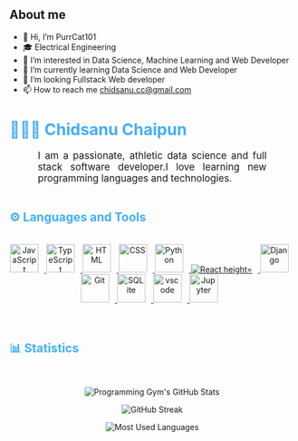 ## About me
- 👋 Hi, I’m PurrCat101
- 🎓 Electrical Engineering 
- 👀 I’m interested in Data Science, Machine Learning and Web Developer
- 🌱 I’m currently learning Data Science and Web Developer
- 💞️ I’m looking Fullstack Web developer
- 📫 How to reach me chidsanu.cc@gmail.com

<h1 style="color: #44AEFB;"> 👨🏻‍💻 Chidsanu Chaipun</h1>

<p align:"center" style="text-align: justify; margin: 0 50px; font-size: 17px;" >
    I am a passionate, athletic data science and full stack software developer.I love learning new programming languages and technologies.
<br>
</p>    
<br>
<!-- Languages and Tools -->

<h2 style="color: #44AEFB">⚙️ Languages and Tools</h2>
<br>
 
<!-- Icons Resources -->
<!-- https://devicon.dev/ -->
<!-- https://cdn.jsdelivr.net/npm/simple-icons@v3/icons/ -->
<div align="center">
  <a href="https://developer.mozilla.org/en-US/docs/Web/JavaScript" target="_blank" rel="noreferrer">
      <img  alt="JavaScript" height="50px" style="padding-right:10px;" src="https://cdn.jsdelivr.net/gh/devicons/devicon/icons/javascript/javascript-plain.svg"/>
  </a>
  <a href="https://www.typescriptlang.org/" target="_blank" rel="noreferrer">
      <img  alt="TypeScript" height="50px" style="padding-right:10px; ;" src="https://cdn.jsdelivr.net/gh/devicons/devicon/icons/typescript/typescript-plain.svg"/>
  </a>
  <a href="https://developer.mozilla.org/en-US/docs/Web/HTML" target="_blank" rel="noreferrer">
      <img  alt="HTML" height="50px" style="padding-right:10px;" src="https://cdn.jsdelivr.net/gh/devicons/devicon/icons/html5/html5-original.svg"/>
  </a>
  <a href="https://developer.mozilla.org/en-US/docs/Web/CSS" target="_blank" rel="noreferrer">
      <img  alt="CSS" height="50px" style="padding-right:10px;" src="https://cdn.jsdelivr.net/gh/devicons/devicon/icons/css3/css3-original.svg"/>
  </a> 
  <a href="https://www.python.org/" target="_blank" rel="noreferrer">
      <img  alt="Python" height="50px" style="padding-right:10px;" src="https://cdn.jsdelivr.net/gh/devicons/devicon/icons/python/python-original.svg"/>
  </a>
  <a href="https://react.dev/" target="_blank" rel="noreferrer">
     <img  alt="React height="50px" style="padding-right:10px;" src="https://cdn.jsdelivr.net/gh/devicons/devicon/icons/react/react-original-wordmark.svg"/>
  </a>
  <a href="https://www.djangoproject.com/" target="_blank" rel="noreferrer">
      <img  alt="Django" height="50px" style="padding-right:10px;" src="https://cdn.jsdelivr.net/gh/devicons/devicon/icons/django/django-plain-wordmark.svg"/>
  </a>
  <a href="https://git-scm.com/" target="_blank" rel="noreferrer">
      <img  alt="Git" height="50px" style="padding-right:10px;" src="https://cdn.jsdelivr.net/gh/devicons/devicon/icons/git/git-original.svg"/>
  </a>
  <a href="https://www.sqlite.org/index.html" target="_blank" rel="noreferrer">
      <img  alt="SQLite" height="50px" style="padding-right:10px;" src="https://cdn.jsdelivr.net/gh/devicons/devicon/icons/sqlite/sqlite-original.svg"/>
  </a>
  <a href="https://code.visualstudio.com/" target="_blank" rel="noreferrer">
      <img  alt="vscode" height="50px" style="padding-right:10px;"src="https://cdn.jsdelivr.net/gh/devicons/devicon/icons/vscode/vscode-original.svg"/>
  </a>
  <a href="http://jupyter.org/" target="_blank" rel="noreferrer">
      <img  alt="Jupyter" height="50px" style="padding-right:10px;"src="https://cdn.jsdelivr.net/gh/devicons/devicon/icons/jupyter/jupyter-original-wordmark.svg"/>
  </a>
</div>
<br>
<br>

<!-- Statistics -->

<h2 style="color: #44AEFB">📊 Statistics</h2>
<br>  
<!-- Begin Stats Cards -->
<!-- Resources:  -->
<!-- Github & Languages Stats: https://github.com/anuraghazra/github-readme-stats --> 
<!-- Streak Stats: https://github.com/denvercoder1/github-readme-streak-stats -->
<!-- Change the value after ?username= to your GitHub username. -->
<div class="stats" align="center">

![Programming Gym's GitHub Stats](https://github-readme-stats.vercel.app/api?username=PurrCat101&hide=stars&count_private=true&show_icons=true&theme=algolia&border_radius=20)

![GitHub Streak](https://streak-stats.demolab.com?user=PurrCat101&count_private=true&theme=algolia&border_radius=20)

![Most Used Languages](https://github-readme-stats.vercel.app/api/top-langs/?username=PurrCat101&layout=compact&show_icons=true&theme=algolia&border_radius=20)
</div>
<!--  End Stats Cards -->
